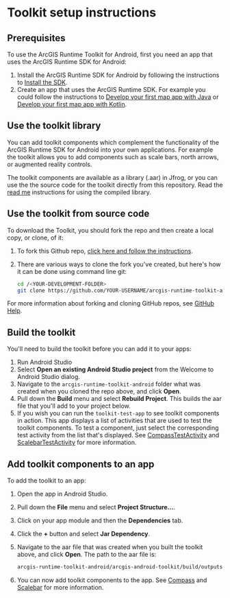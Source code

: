 # Toolkit setup instructions

## Prerequisites

To use the ArcGIS Runtime Toolkit for Android, first you need an app that uses the ArcGIS Runtime SDK for Android:

1. Install the ArcGIS Runtime SDK for Android by following the instructions to [Install the SDK](https://developers.arcgis.com/android/latest/guide/install-and-set-up.htm).
2. Create an app that uses the ArcGIS Runtime SDK. For example you could follow the instructions to [Develop your first map app with Java](https://developers.arcgis.com/android/latest/guide/develop-your-first-map-app.htm) or [Develop your first map app with Kotlin](https://developers.arcgis.com/android/latest/guide/develop-your-first-map-app-with-kotlin.htm).

## Use the toolkit library

You can add toolkit components which complement the functionality of the ArcGIS Runtime SDK for Android into your own applications.  For example the toolkit allows you to add components such as scale bars, north arrows, or augmented reality controls.

The toolkit components are available as a library (.aar) in Jfrog, or you can use the the source code for the toolkit directly from this repository.  Read the [read me](https://github.com/Esri/arcgis-runtime-toolkit-android/blob/master/README.md) instructions for using the compiled library.

## Use the toolkit from source code

To download the Toolkit, you should fork the repo and then create a local copy, or clone, of it:

1. To fork this Github repo, [click here and follow the instructions](https://github.com/ArcGIS/arcgis-runtime-toolkit-android/fork).
2. There are various ways to clone the fork you've created, but here's how it can be done using command line git:

    ```sh
    cd /<YOUR-DEVELOPMENT-FOLDER>
    git clone https://github.com/YOUR-USERNAME/arcgis-runtime-toolkit-android.git
    ```

For more information about forking and cloning GitHub repos, see [GitHub Help](https://help.github.com/articles/fork-a-repo/).

## Build the toolkit

You'll need to build the toolkit before you can add it to your apps:

1. Run Android Studio
2. Select **Open an existing Android Studio project** from the Welcome to Android Studio dialog.
3. Navigate to the `arcgis-runtime-toolkit-android` folder what was created when you cloned the repo above, and click **Open**.
4. Pull down the **Build** menu and select **Rebuild Project**. This builds the aar file that you'll add to your project below.
5. If you wish you can run the `toolkit-test-app` to see toolkit components in action. This app displays a list of activities that are used to test the toolkit components. To test a component, just select the corresponding test activity from the list that's displayed. See [CompassTestActivity](./Compass/testing.md) and [ScalebarTestActivity](./Scalebar/testing.md) for more information.

## Add toolkit components to an app

To add the toolkit to an app:

1. Open the app in Android Studio.
2. Pull down the **File** menu and select **Project Structure...**.
3. Click on your app module and then the **Dependencies** tab.
4. Click the **+** button and select **Jar Dependency**.
5. Navigate to the aar file that was created when you built the toolkit above, and click **Open**. The path to the aar file is:

    ```txt
    arcgis-runtime-toolkit-android/arcgis-android-toolkit/build/outputs/aar/arcgis-android-toolkit.aar
    ```

6. You can now add toolkit components to the app. See [Compass](Compass/) and [Scalebar](Scalebar/) for more information.
